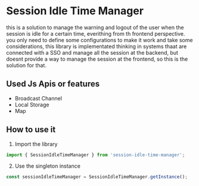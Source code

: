 # Session Idle Time Manager
this is a solution to manage the warning and logout of the user when the session is idle for a certain time, everithing from th frontend perspective. you only need to define some configurations to make it work and take some considerations, this library is implementated thinking in systems thaat are connected with a SSO and manage all the session at the backend, but doesnt provide a way to manage the session at the frontend, so this is the solution for that.

## Used Js Apis or features
- Broadcast Channel
- Local Storage
- Map

## How to use it
1. Import the library
```javascript
import { SessionIdleTimeManager } from 'session-idle-time-manager';
```
2. Use the singleton instance
```javascript
const sessionIdleTimeManager = SessionIdleTimeManager.getInstance();
```
